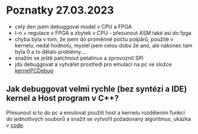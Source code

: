 # Poznatky 27.03.2023

- celý den jsem debuggoval model v CPU a FPGA
- I-n + regulace v FPGA a zbytek v CPU - přesunout ASM také asi do fpga
- chyba byla v tom, že jsem do proměnné počtu polpárů, použité v kernelu, nedal hodnotu, myslel jsem celou dobu že ano, ale nakonec tam byla 0 a to dělalo problémy....
- snažím se ještě patchnout petalinux a zprovoznit SPI
- jdu debuggovat a vytvářet prostředí pro emulaci na pc ve složce [kernelPCDebug](/code/kernelPCDebug/)

## Jak debuggovat velmi rychle (bez syntézi a IDE) kernel a Host program v C++?

Přesunout si to do pc a emulovat použití host a kernelu rozdělením funkcí do jednotlivých souborů a snažit se vytvořil požadovaný algoritmus, ukázka v [code](./code/20230327/).
